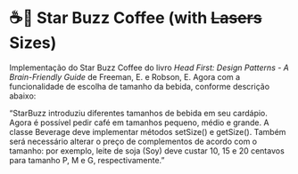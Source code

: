 # :coffee::arrow_up_small: Star Buzz Coffee (with ~~Lasers~~ Sizes)

Implementação do Star Buzz Coffee do livro *Head First: Design Patterns - A Brain-Friendly Guide* de Freeman, E. e Robson, E.
Agora com a funcionalidade de escolha de tamanho da bebida, conforme descrição abaixo:

“StarBuzz introduziu diferentes tamanhos de bebida em seu cardápio. Agora é possível pedir
café em tamanhos pequeno, médio e grande. A classe Beverage deve implementar métodos
setSize() e getSize(). Também será necessário alterar o preço de complementos de acordo
com o tamanho: por exemplo, leite de soja (Soy) deve custar 10, 15 e 20 centavos para
tamanho P, M e G, respectivamente.”
